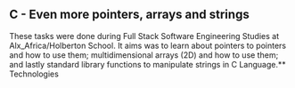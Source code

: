C - Even more pointers, arrays and strings
  ---------------
These tasks were done during Full Stack Software Engineering Studies at Alx_Africa/Holberton School. It aims was to learn about pointers to pointers and how to use them; multidimensional arrays (2D) and how to use them; and lastly standard library functions to manipulate strings in C Language.**
Technologies
